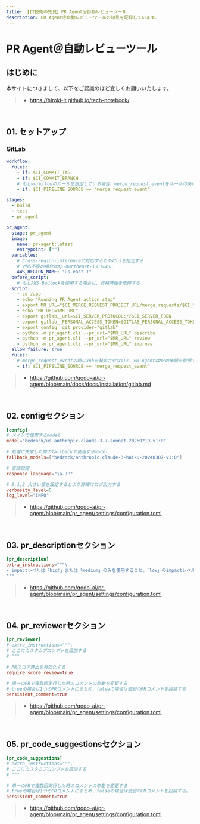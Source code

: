 ```yaml
---
title: 【IT技術の知見】PR Agent＠自動レビューツール
description: PR Agent＠自動レビューツールの知見を記録しています。
---
```


# PR Agent＠自動レビューツール

## はじめに

本サイトにつきまして、以下をご認識のほど宜しくお願いいたします。

> - https://hiroki-it.github.io/tech-notebook/

<br>

## 01. セットアップ

### GitLab

```yaml
workflow:
  rules:
    - if: $CI_COMMIT_TAG
    - if: $CI_COMMIT_BRANCH
    # もしworkflowのルールを設定している場合、merge_request_eventをルールの条件としないと、ワークフローが起動しない
    - if: $CI_PIPELINE_SOURCE == "merge_request_event"

stages:
  - build
  - test
  - pr_agent

pr_agent:
  stage: pr_agent
  image:
    name: pr-agent:latest
    entrypoint: [""]
  variables:
    # Cross-region-inferenceに対応するためにusを指定する
    # 対応不要の場合はap-northeast-1でもよい
    AWS_REGION_NAME: "us-east-1"
  before_script:
    # もしAWS Bedlockを使用する場合は、資格情報を取得する
  script:
    - cd /app
    - echo "Running PR Agent action step"
    - export MR_URL="$CI_MERGE_REQUEST_PROJECT_URL/merge_requests/$CI_MERGE_REQUEST_IID"
    - echo "MR_URL=$MR_URL"
    - export gitlab__url=$CI_SERVER_PROTOCOL://$CI_SERVER_FQDN
    - export gitlab__PERSONAL_ACCESS_TOKEN=$GITLAB_PERSONAL_ACCESS_TOKEN
    - export config__git_provider="gitlab"
    - python -m pr_agent.cli --pr_url="$MR_URL" describe
    - python -m pr_agent.cli --pr_url="$MR_URL" review
    - python -m pr_agent.cli --pr_url="$MR_URL" improve
  allow_failure: true
  rules:
    # merge_request_eventの時にJobを発火させないと、PR AgentはMRの情報を取得できずにエラーになってしまう
    - if: $CI_PIPELINE_SOURCE == "merge_request_event"
```

> - https://github.com/qodo-ai/pr-agent/blob/main/docs/docs/installation/gitlab.md

<br>

## 02. configセクション

```toml
[config]
# メインで使用するmodel
model="bedrock/us.anthropic.claude-3-7-sonnet-20250219-v1:0"

# 処理に失敗した際のfallbackで使用するmodel
fallback_models=["bedrock/anthropic.claude-3-haiku-20240307-v1:0"]

# 言語設定
response_language="ja-JP"

# 0,1,2 大きい値を設定するとより詳細にログ出力する
verbosity_level=0
log_level="INFO"
```

> - https://github.com/qodo-ai/pr-agent/blob/main/pr_agent/settings/configuration.toml

<br>

## 03. pr_descriptionセクション

```toml
[pr_description]
extra_instructions="""\
- impactレベルは「high」または「medium」のみを使用すること。「low」のimpactレベルを提案することは禁止である。
"""
```

> - https://github.com/qodo-ai/pr-agent/blob/main/pr_agent/settings/configuration.toml

<br>

## 04. pr_reviewerセクション

```toml
[pr_reviewer]
# extra_instructions="""\
# ここにカスタムプロンプトを追加する
# """

# PRスコア算出を有効化する
require_score_review=true

# 単一のPRで複数回実行した時のコメントの挙動を変更する
# trueの場合は1つのPRコメントにまとめ、falseの場合は個別のPRコメントを投稿する
persistent_comment=true
```

> - https://github.com/qodo-ai/pr-agent/blob/main/pr_agent/settings/configuration.toml

<br>

## 05. pr_code_suggestionsセクション

```toml
[pr_code_suggestions]
# extra_instructions="""\
# ここにカスタムプロンプトを追加する
# """

# 単一のPRで複数回実行した時のコメントの挙動を変更する
# trueの場合は1つのPRコメントにまとめ、falseの場合は個別のPRコメントを投稿する。
persistent_comment=true
```

> - https://github.com/qodo-ai/pr-agent/blob/main/pr_agent/settings/configuration.toml

<br>
